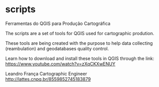 # scripts
Ferramentas do QGIS para Produção Cartográfica

The scripts are a set of tools for QGIS used for cartographic prodution.

These tools are being created with the purpose to help data collecting (reambulation) and geodatabases quality control.

Learn how to download and install these tools in QGIS through the link: https://www.youtube.com/watch?v=zXqCKXwENUY

Leandro França
Cartographic Engineer
http://lattes.cnpq.br/8559852745183879
